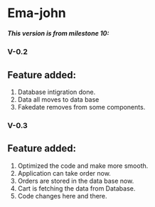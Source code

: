 # Ema-john

##### This version is from milestone 10:

### V-0.2

## Feature added:

1. Database intigration done.
2. Data all moves to data base
3. Fakedate removes from some components.

### V-0.3

## Feature added:

1. Optimized the code and make more smooth.
2. Application can take order now.
3. Orders are stored in the data base now.
4. Cart is fetching the data from Database.
5. Code changes here and there.
